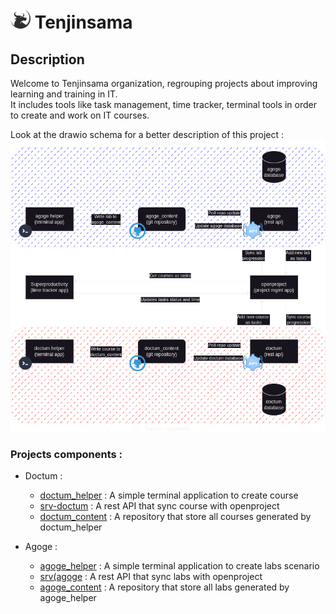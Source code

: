 # ![tenjinsama_description_schema](./images/logos/favicon-32x32.png) Tenjinsama 

## Description 

Welcome to Tenjinsama organization, regrouping projects about improving learning and training in IT. <br>
It includes tools like task management, time tracker, terminal tools in order to create and work on IT courses.

Look at the drawio schema for a better description of this project : <br>
![tenjinsama_description_schema](./images/tenjinsama_description.png)

### Projects components :

- Doctum :
    - [doctum_helper](https://github.com/tenjinsama/doctum_helper) : A simple terminal application to create course
    - [srv-doctum](https://github.com/tenjinsama/srv-doctum) : A rest API that sync course with openproject
    - [doctum_content](https://github.com/tenjinsama/doctum_content) : A repository that store all courses generated by doctum_helper

- Agoge :
    - [agoge_helper](https://github.com/tenjinsama/agoge_helper) : A simple terminal application to create labs scenario
    - [srv(agoge](https://github.com/tenjinsama/srv-agoge) : A rest API that sync labs with openproject
    - [agoge_content](https://github.com/tenjinsama/agoge_content) : A repository that store all labs generated by agoge_helper